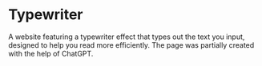 # Typewriter

A website featuring a typewriter effect that types out the text you input, designed to help you read more efficiently. The page was partially created with the help of ChatGPT.
